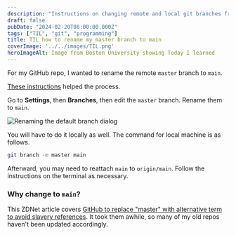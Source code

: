 ```yaml
---
description: "Instructions on changing remote and local git branches from master to main"
draft: false
pubDate: "2024-02-20T08:00:00.000Z"
tags: ["TIL", "git", "programming"]
title: TIL how to rename my master branch to main
coverImage: '../../images/TIL.png'
heroImageAlt: Image from Boston University showing Today I learned
---
```


For my GitHub repo, I wanted to rename the remote `master` branch to `main`. 

[These instructions](https://github.com/github/renaming) helped the process.

Go to **Settings**, then **Branches**, then edit the `master` branch. Rename them to `main`.

![Renaming the default branch dialog](https://github.com/github/renaming/raw/main/rename-default-branch-dialog.png)

You will have to do it locally as well. The command for local machine is as follows.

```sh
git branch -m master main
```

Afterward, you may need to reattach `main` to `origin/main`. Follow the instructions 
on the terminal as necessary.

### Why change to `main`?

This ZDNet article covers [GitHub to replace "master" with alternative term to avoid slavery references](https://www.zdnet.com/article/github-to-replace-master-with-alternative-term-to-avoid-slavery-references/). It took them awhile, so many of my old repos haven't been updated accordingly.
